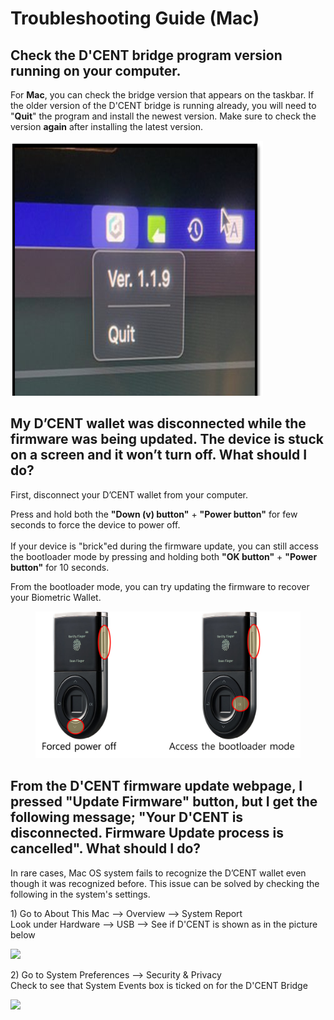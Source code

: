 # Troubleshooting Guide (Mac)

## Check the D'CENT bridge program version running on your computer.

For **Mac**, you can check the bridge version that appears on the taskbar. If the older version of the D'CENT bridge is running already, you will need to "**Quit**" the program and install the newest version. Make sure to check the version **again** after installing the latest version.

![](../../.gitbook/assets/bridge-version.png)

## My D’CENT wallet was disconnected while the firmware was being updated. The device is stuck on a screen and it won’t turn off. What should I do?

First, disconnect your D’CENT wallet from your computer.&#x20;

Press and hold both the **"Down (v) button"** + **"Power button"** for few seconds to force the device to power off.\
\
If your device is "brick"ed during the firmware update, you can still access the bootloader mode by pressing and holding both **"OK button"** + **"Power button"** for 10 seconds.&#x20;

From the bootloader mode, you can try updating the firmware to recover your Biometric Wallet.

<figure><img src="../../.gitbook/assets/트러블슈팅-eng.png" alt=""><figcaption></figcaption></figure>

## From the D'CENT firmware update webpage, I pressed "Update Firmware" button, but I get the following message; "Your D'CENT is disconnected. Firmware Update process is cancelled". What should I do?

In rare cases, Mac OS system fails to recognize the D’CENT wallet even though it was recognized before. This issue can be solved by checking the following in the system's settings.

&#x20;1\) Go to About This Mac --> Overview --> System Report\
Look under Hardware --> USB --> See if D'CENT is shown as in the picture below

![](<../../.gitbook/assets/fw-update-mac-os\_01 (1).png>)

2\) Go to System Preferences --> Security & Privacy\
Check to see that System Events box is ticked on for the D'CENT Bridge

![](../../.gitbook/assets/fw-update-mac-os\_02.png)

